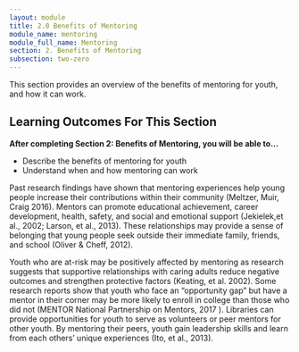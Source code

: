 ```yaml
---
layout: module
title: 2.0 Benefits of Mentoring
module_name: mentoring
module_full_name: Mentoring
section: 2. Benefits of Mentoring
subsection: two-zero
---
```


This section provides an overview of the benefits of mentoring for youth, and how it can work.

## Learning Outcomes For This Section

**After completing Section 2: Benefits of Mentoring, you will be able to...**
<ul class="fancy">
  <li>Describe the benefits of mentoring for youth</li>
  <li>Understand when and how mentoring can work</li>
</ul>

Past research findings have shown that mentoring experiences help young people increase their contributions within their community (Meltzer, Muir, Craig 2016). Mentors can promote educational achievement, career development, health, safety, and social and emotional support (Jekielek,et al., 2002; Larson, et al., 2013).  These relationships may provide a sense of belonging that young people seek outside their immediate family, friends, and school (Oliver & Cheff, 2012). 

Youth who are at-risk may be positively affected by mentoring as research suggests that supportive relationships with caring adults reduce negative outcomes and strengthen protective factors (Keating, et al. 2002). Some research reports show that youth who face an “opportunity gap” but have a mentor in their corner may be more likely to enroll in college than those who did not (MENTOR National Partnership on Mentors, 2017 ). Libraries can provide opportunities for youth to serve as volunteers or peer mentors for other youth. By mentoring their peers, youth gain leadership skills and learn from each others’ unique experiences (Ito, et al., 2013). 
